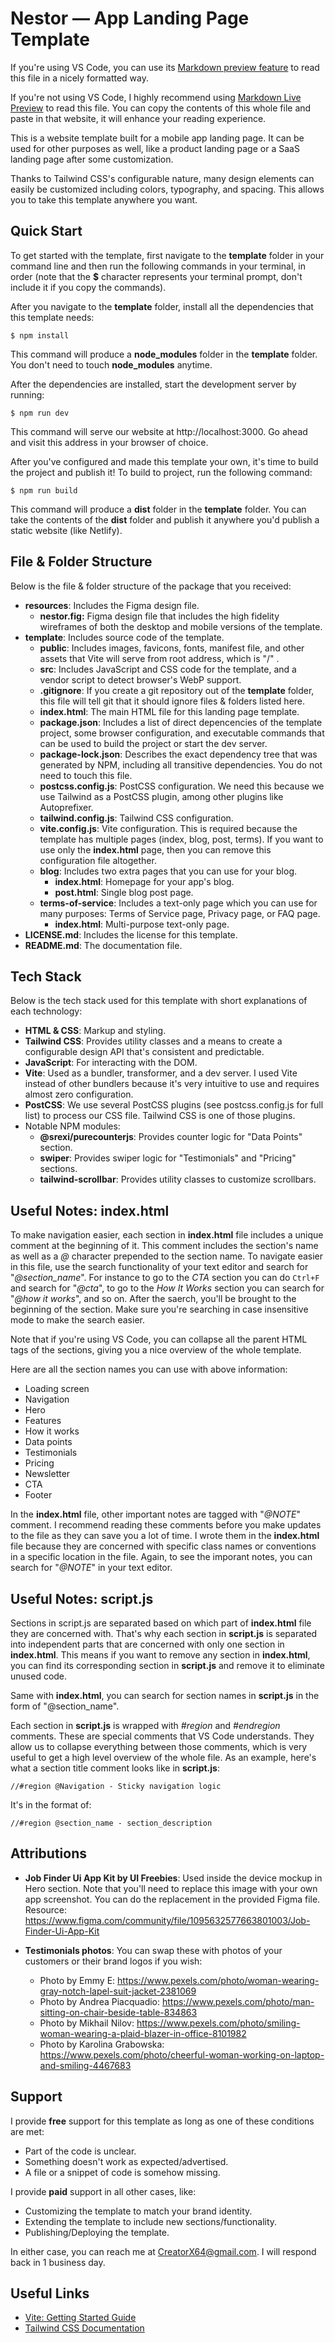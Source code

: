 # Nestor — App Landing Page Template

If you're using VS Code, you can use its [Markdown preview feature](https://code.visualstudio.com/docs/languages/markdown#_markdown-preview) to read this file in a nicely formatted way.

If you're not using VS Code, I highly recommend using [Markdown Live Preview](https://markdownlivepreview.com/) to read this file. You can copy the contents of this whole file and paste in that website, it will enhance your reading experience.

This is a website template built for a mobile app landing page. It can be used for other purposes as well, like a product landing page or a SaaS landing page after some customization.

Thanks to Tailwind CSS's configurable nature, many design elements can easily be customized including colors, typography, and spacing. This allows you to take this template anywhere you want.

## Quick Start

To get started with the template, first navigate to the **template** folder in your command line and then run the following commands in your terminal, in order (note that the **$** character represents your terminal prompt, don't include it if you copy the commands).

After you navigate to the **template** folder, install all the dependencies that this template needs:

`$ npm install`

This command will produce a **node_modules** folder in the **template** folder. You don't need to touch **node_modules** anytime.

After the dependencies are installed, start the development server by running:

`$ npm run dev`

This command will serve our website at http://localhost:3000. Go ahead and visit this address in your browser of choice.

After you've configured and made this template your own, it's time to build the project and publish it! To build to project, run the following command:

`$ npm run build`

This command will produce a **dist** folder in the **template** folder. You can take the contents of the **dist** folder and publish it anywhere you'd publish a static website (like Netlify).

## File & Folder Structure

Below is the file & folder structure of the package that you received:

- **resources**: Includes the Figma design file.
  - **nestor.fig:** Figma design file that includes the high fidelity wireframes of both the desktop and mobile versions of the template.
- **template**: Includes source code of the template.
  - **public**: Includes images, favicons, fonts, manifest file, and other assets that Vite will serve from root address, which is "/" .
  - **src**: Includes JavaScript and CSS code for the template, and a vendor script to detect browser's WebP support.
  - **.gitignore**: If you create a git repository out of the **template** folder, this file will tell git that it should ignore files & folders listed here.
  - **index.html**: The main HTML file for this landing page template.
  - **package.json**: Includes a list of direct depencencies of the template project, some browser configuration, and executable commands that can be used to build the project or start the dev server.
  - **package-lock.json**: Describes the exact dependency tree that was generated by NPM, including all transitive dependencies. You do not need to touch this file.
  - **postcss.config.js**: PostCSS configuration. We need this because we use Tailwind as a PostCSS plugin, among other plugins like Autoprefixer.
  - **tailwind.config.js**: Tailwind CSS configuration.
  - **vite.config.js**: Vite configuration. This is required because the template has multiple pages (index, blog, post, terms). If you want to use only the **index.html** page, then you can remove this configuration file altogether.
  - **blog**: Includes two extra pages that you can use for your blog.
    - **index.html**: Homepage for your app's blog.
    - **post.html**: Single blog post page.
  - **terms-of-service**: Includes a text-only page which you can use for many purposes: Terms of Service page, Privacy page, or FAQ page.
    - **index.html**: Multi-purpose text-only page.
- **LICENSE.md**: Includes the license for this template.
- **README.md**: The documentation file.

## Tech Stack

Below is the tech stack used for this template with short explanations of each technology:

- **HTML & CSS**: Markup and styling.
- **Tailwind CSS**: Provides utility classes and a means to create a configurable design API that's consistent and predictable.
- **JavaScript**: For interacting with the DOM.
- **Vite**: Used as a bundler, transformer, and a dev server. I used Vite instead of other bundlers because it's very intuitive to use and requires almost zero configuration.
- **PostCSS**: We use several PostCSS plugins (see postcss.config.js for full list) to process our CSS file. Tailwind CSS is one of those plugins.
- Notable NPM modules:
  - **@srexi/purecounterjs**: Provides counter logic for "Data Points" section.
  - **swiper**: Provides swiper logic for "Testimonials" and "Pricing" sections.
  - **tailwind-scrollbar**: Provides utility classes to customize scrollbars.

## Useful Notes: index.html

To make navigation easier, each section in **index.html** file includes a unique comment at the beginning of it. This comment includes the section's name as well as a _@_ character prepended to the section name. To navigate easier in this file, use the search functionality of your text editor and search for "_@section_name_". For instance to go to the _CTA_ section you can do `Ctrl+F` and search for "_@cta_", to go to the _How It Works_ section you can search for "_@how it works_", and so on. After the saerch, you'll be brought to the beginning of the section. Make sure you're searching in case insensitive mode to make the search easier.

Note that if you're using VS Code, you can collapse all the parent HTML tags of the sections, giving you a nice overview of the whole template.

Here are all the section names you can use with above information:

- Loading screen
- Navigation
- Hero
- Features
- How it works
- Data points
- Testimonials
- Pricing
- Newsletter
- CTA
- Footer

In the **index.html** file, other important notes are tagged with "_@NOTE_" comment. I recommend reading these comments before you make updates to the file as they can save you a lot of time. I wrote them in the **index.html** file because they are concerned with specific class names or conventions in a specific location in the file. Again, to see the imporant notes, you can search for "_@NOTE_" in your text editor.

## Useful Notes: script.js

Sections in script.js are separated based on which part of **index.html** file they are concerned with. That's why each section in **script.js** is separated into independent parts that are concerned with only one section in **index.html**. This means if you want to remove any section in **index.html**, you can find its corresponding section in **script.js** and remove it to eliminate unused code.

Same with **index.html**, you can search for section names in **script.js** in the form of "@section_name".

Each section in **script.js** is wrapped with _#region_ and _#endregion_ comments. These are special comments that VS Code understands. They allow us to collapse everything between those comments, which is very useful to get a high level overview of the whole file. As an example, here's what a section title comment looks like in **script.js**:

`//#region @Navigation - Sticky navigation logic`

It's in the format of:

`//#region @section_name - section_description`

## Attributions

- **Job Finder Ui App Kit by UI Freebies**: Used inside the device mockup in Hero section. Note that you'll need to replace this image with your own app screenshot. You can do the replacement in the provided Figma file. Resource:
  https://www.figma.com/community/file/1095632577663801003/Job-Finder-Ui-App-Kit

- **Testimonials photos**: You can swap these with photos of your customers or their brand logos if you wish:
  - Photo by Emmy E: https://www.pexels.com/photo/woman-wearing-gray-notch-lapel-suit-jacket-2381069
  - Photo by Andrea Piacquadio: https://www.pexels.com/photo/man-sitting-on-chair-beside-table-834863
  - Photo by Mikhail Nilov: https://www.pexels.com/photo/smiling-woman-wearing-a-plaid-blazer-in-office-8101982
  - Photo by Karolina Grabowska: https://www.pexels.com/photo/cheerful-woman-working-on-laptop-and-smiling-4467683

## Support

I provide **free** support for this template as long as one of these conditions are met:

- Part of the code is unclear.
- Something doesn't work as expected/advertised.
- A file or a snippet of code is somehow missing.

I provide **paid** support in all other cases, like:

- Customizing the template to match your brand identity.
- Extending the template to include new sections/functionality.
- Publishing/Deploying the template.

In either case, you can reach me at <CreatorX64@gmail.com>. I will respond back in 1 business day.

## Useful Links

- [Vite: Getting Started Guide](https://vitejs.dev/guide/#overview)
- [Tailwind CSS Documentation](https://tailwindcss.com/docs/installation)
